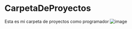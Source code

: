 # CarpetaDeProyectos
Esta es mi carpeta de proyectos como programador
![image](https://user-images.githubusercontent.com/107966437/175056663-f8a1bb81-c6ce-4321-a25a-e7ac7b89ee70.png)
